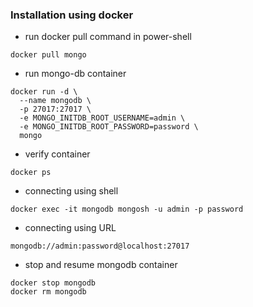 ### Installation using docker

- run docker pull command in power-shell

```
docker pull mongo
```

- run mongo-db container

```
docker run -d \
  --name mongodb \
  -p 27017:27017 \
  -e MONGO_INITDB_ROOT_USERNAME=admin \
  -e MONGO_INITDB_ROOT_PASSWORD=password \
  mongo
```

- verify container

```
docker ps
```

- connecting using shell

```
docker exec -it mongodb mongosh -u admin -p password
```

- connecting using URL

```
mongodb://admin:password@localhost:27017
```

- stop and resume mongodb container

```
docker stop mongodb
docker rm mongodb
```


